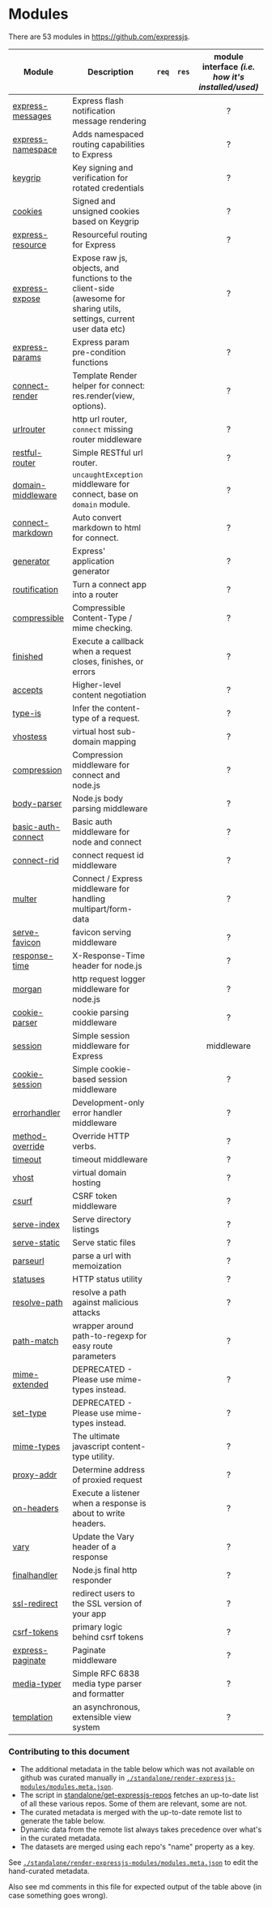 # Modules


<!--
# ~*** ===================================================>
#
# IMPORTANT NOTE:
#
# Please don't change this file manually!
# It is automatically compiled from `MODULES.tpl.md`
# in order for it to stay up to date.
#
# Change `MODULES.tpl.md` instead.
#
# <=================================================== ***~
-->

There are 53 modules in https://github.com/expressjs.


 Module                                        | Description                          | `req`                               | `res`                               | module interface _(i.e. how it's installed/used)_     |
 --------------------------------------------- | ------------------------------------ |:-----------------------------------:|:-----------------------------------:|:-----------------------------------------------------:|
[express-messages](https://github.com/expressjs/express-messages)  | Express flash notification message rendering             |     |     | ?
[express-namespace](https://github.com/expressjs/express-namespace)  | Adds namespaced routing capabilities to Express             |     |     | ?
[keygrip](https://github.com/expressjs/keygrip)  | Key signing and verification for rotated credentials             |     |     | ?
[cookies](https://github.com/expressjs/cookies)  | Signed and unsigned cookies based on Keygrip             |     |     | ?
[express-resource](https://github.com/expressjs/express-resource)  | Resourceful routing for Express             |     |     | ?
[express-expose](https://github.com/expressjs/express-expose)  | Expose raw js, objects, and functions to the client-side (awesome for sharing utils, settings, current user data etc)             |     |     | ?
[express-params](https://github.com/expressjs/express-params)  | Express param pre-condition functions             |     |     | ?
[connect-render](https://github.com/expressjs/connect-render)  | Template Render helper for connect: res.render(view, options).             |     |     | ?
[urlrouter](https://github.com/expressjs/urlrouter)  | http url router, `connect` missing router middleware             |     |     | ?
[restful-router](https://github.com/expressjs/restful-router)  | Simple RESTful url router.             |     |     | ?
[domain-middleware](https://github.com/expressjs/domain-middleware)  |  `uncaughtException` middleware for connect, base on `domain` module.             |     |     | ?
[connect-markdown](https://github.com/expressjs/connect-markdown)  | Auto convert markdown to html for connect.             |     |     | ?
[generator](https://github.com/expressjs/generator)  | Express' application generator             |     |     | ?
[routification](https://github.com/expressjs/routification)  | Turn a connect app into a router             |     |     | ?
[compressible](https://github.com/expressjs/compressible)  | Compressible Content-Type / mime checking.             |     |     | ?
[finished](https://github.com/expressjs/finished)  | Execute a callback when a request closes, finishes, or errors             |     |     | ?
[accepts](https://github.com/expressjs/accepts)  | Higher-level content negotiation             |     |     | ?
[type-is](https://github.com/expressjs/type-is)  | Infer the content-type of a request.             |     |     | ?
[vhostess](https://github.com/expressjs/vhostess)  | virtual host sub-domain mapping             |     |     | ?
[compression](https://github.com/expressjs/compression)  | Compression middleware for connect and node.js             |     |     | ?
[body-parser](https://github.com/expressjs/body-parser)  | Node.js body parsing middleware             |     |     | ?
[basic-auth-connect](https://github.com/expressjs/basic-auth-connect)  | Basic auth middleware for node and connect             |     |     | ?
[connect-rid](https://github.com/expressjs/connect-rid)  | connect request id middleware             |     |     | ?
[multer](https://github.com/expressjs/multer)  | Connect / Express middleware for handling multipart/form-data             |     |     | ?
[serve-favicon](https://github.com/expressjs/serve-favicon)  | favicon serving middleware             |     |     | ?
[response-time](https://github.com/expressjs/response-time)  | X-Response-Time header for node.js             |     |     | ?
[morgan](https://github.com/expressjs/morgan)  | http request logger middleware for node.js             |     |     | ?
[cookie-parser](https://github.com/expressjs/cookie-parser)  | cookie parsing middleware             |     |     | ?
[session](https://github.com/expressjs/session)  | Simple session middleware for Express             |     |     | middleware
[cookie-session](https://github.com/expressjs/cookie-session)  | Simple cookie-based session middleware             |     |     | ?
[errorhandler](https://github.com/expressjs/errorhandler)  | Development-only error handler middleware             |     |     | ?
[method-override](https://github.com/expressjs/method-override)  | Override HTTP verbs.             |     |     | ?
[timeout](https://github.com/expressjs/timeout)  | timeout middleware             |     |     | ?
[vhost](https://github.com/expressjs/vhost)  | virtual domain hosting             |     |     | ?
[csurf](https://github.com/expressjs/csurf)  | CSRF token middleware             |     |     | ?
[serve-index](https://github.com/expressjs/serve-index)  | Serve directory listings             |     |     | ?
[serve-static](https://github.com/expressjs/serve-static)  | Serve static files             |     |     | ?
[parseurl](https://github.com/expressjs/parseurl)  | parse a url with memoization             |     |     | ?
[statuses](https://github.com/expressjs/statuses)  | HTTP status utility             |     |     | ?
[resolve-path](https://github.com/expressjs/resolve-path)  | resolve a path against malicious attacks             |     |     | ?
[path-match](https://github.com/expressjs/path-match)  | wrapper around path-to-regexp for easy route parameters             |     |     | ?
[mime-extended](https://github.com/expressjs/mime-extended)  | DEPRECATED - Please use mime-types instead.             |     |     | ?
[set-type](https://github.com/expressjs/set-type)  | DEPRECATED - Please use mime-types instead.             |     |     | ?
[mime-types](https://github.com/expressjs/mime-types)  | The ultimate javascript content-type utility.             |     |     | ?
[proxy-addr](https://github.com/expressjs/proxy-addr)  | Determine address of proxied request             |     |     | ?
[on-headers](https://github.com/expressjs/on-headers)  | Execute a listener when a response is about to write headers.             |     |     | ?
[vary](https://github.com/expressjs/vary)  | Update the Vary header of a response             |     |     | ?
[finalhandler](https://github.com/expressjs/finalhandler)  | Node.js final http responder             |     |     | ?
[ssl-redirect](https://github.com/expressjs/ssl-redirect)  | redirect users to the SSL version of your app             |     |     | ?
[csrf-tokens](https://github.com/expressjs/csrf-tokens)  | primary logic behind csrf tokens             |     |     | ?
[express-paginate](https://github.com/expressjs/express-paginate)  | Paginate middleware             |     |     | ?
[media-typer](https://github.com/expressjs/media-typer)  | Simple RFC 6838 media type parser and formatter             |     |     | ?
[templation](https://github.com/expressjs/templation)  | an asynchronous, extensible view system             |     |     | ?



### Contributing to this document

+ The additional metadata in the table below which was not available on github was curated manually in [`./standalone/render-expressjs-modules/modules.meta.json`]().
+ The script in [standalone/get-expressjs-repos]() fetches an up-to-date list of all these various repos.  Some of them are relevant, some are not.
+ The curated metadata is merged with the up-to-date remote list to generate the table below.
+ Dynamic data from the remote list always takes precedence over what's in the curated metadata.
+ The datasets are merged using each repo's "name" property as a key.

See [`./standalone/render-expressjs-modules/modules.meta.json`]() to edit the hand-curated metadata.

Also see md comments in this file for expected output of the table above (in case something goes wrong).

<!--
Example output for the table above:


 Module                                                                   | Description                                     | `req`         | `res`     | usage                |
 ------------------------------------------------------------------------ | ----------------------------------------------- |:-------------:|:---------:|:--------------------:|
 [expressjs/session](https://github.com/expressjs/session)                | Simple session middleware                       | `.session`    |           | middleware           |
-->
